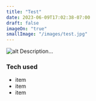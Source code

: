 ```yaml
---
title: "Test"
date: 2023-06-09T17:02:38-07:00
draft: false
imageOn: "true"
smallImage: "/images/test.jpg"
---
```


![alt](//via.placeholder.com/640x150)
Description...

### Tech used
* item
* item
* item